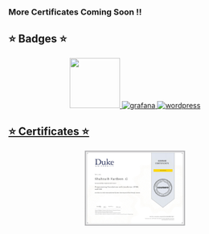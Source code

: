 ### More Certificates Coming Soon !!

<h2>⭐ Badges ⭐</h2>
 
 <p align="center">
<a href="https://www.credly.com/org/certiprof/badge/scrum-foundation-professional-certificate.1"><img src="https://github.com/keikomori/icons-badges/blob/master/badges/scrum-foundation-professional-certificate.1.png"  width="100" height="100"/>
<a href="https://www.credly.com/earner/earned/badge/93bb1ef0-7d5d-4a0b-bd96-9b7b542c1677/"><img src="https://github.com/keikomori/icons-badges/blob/master/badges/cybersecurity-essentials.png" alt="grafana" width="100" height="100"/>
<a href="https://www.credly.com/badges/2a093b9f-925d-43d0-932f-ad1fca326901/public_url"><img src="https://github.com/keikomori/icons-badges/blob/master/badges/networking-academy-learn-a-thon-2021.1.png" alt="wordpress" width="100" height="100"/>
</p>


<h2>⭐ Certificates ⭐</h2>
 <p align="center"> 
    <a href="https://www.coursera.org/account/accomplishments/verify/U4X4F8M7LBLF"><img src="Certificates/Certificate.jpg"  width="200" height="150"/>
  </p>
